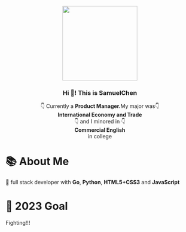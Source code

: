 <p align="center" width="200">
   <img align="center" width="200" src="https://avatars.githubusercontent.com/u/65054820?v=4" />
   <h3 align="center">Hi 👋! This is SamuelChen</h3>
</p>

<p align="center">👇 Currently a <strong>Product Manager.</strong>My major was👇 <br /><strong>International Economy and Trade </strong><br />👇 and I minored in 👇<br /><strong>Commercial English </strong><br />in college</p>

# 📚 About Me
💾 full stack developer with <strong>Go</strong>, <strong>Python</strong>, <strong>HTML5+CSS3</strong> and <strong>JavaScript</strong><br /></span>


# 🎯 2023 Goal
Fighting!!!
